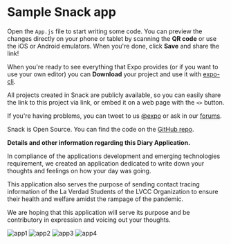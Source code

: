 # Sample Snack app

Open the `App.js` file to start writing some code. You can preview the changes directly on your phone or tablet by scanning the **QR code** or use the iOS or Android emulators. When you're done, click **Save** and share the link!

When you're ready to see everything that Expo provides (or if you want to use your own editor) you can **Download** your project and use it with [expo-cli](https://docs.expo.io/get-started/installation).

All projects created in Snack are publicly available, so you can easily share the link to this project via link, or embed it on a web page with the `<>` button.

If you're having problems, you can tweet to us [@expo](https://twitter.com/expo) or ask in our [forums](https://forums.expo.io/c/snack).

Snack is Open Source. You can find the code on the [GitHub repo](https://github.com/expo/snack).


**Details and other information regarding this Diary Application.**

In compliance of the applications development and emerging technologies requirement, we created an application dedicated to write down your thoughts and feelings on how your day was going.

This application also serves the purpose of sending contact tracing information of the La Verdad Students of the LVCC Organization to ensure their health and welfare amidst the rampage of the pandemic.

 We are hoping that this application will serve its purpose and be contributory in expression and voicing out your thoughts.

![app1](https://user-images.githubusercontent.com/98904606/188394031-fb34a671-9de4-45da-b935-fb78d4ee0fdc.png)
![app2](https://user-images.githubusercontent.com/98904606/188394215-238b48c5-5a08-40a6-a614-07bca3eacde3.png)
![app3](https://user-images.githubusercontent.com/98904606/188394227-9da1d656-d849-481a-8cbc-81aed1f8373b.png)
![app4](https://user-images.githubusercontent.com/98904606/188394239-d2bb7494-552c-4c55-bcea-863c8ac37dbd.png)
